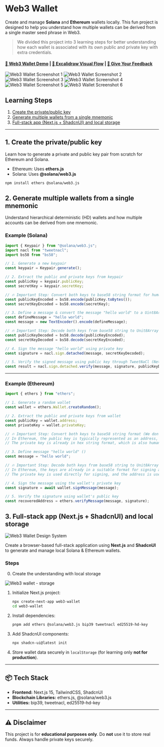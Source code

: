 # Web3 Wallet

Create and manage **Solana** and **Ethereum** wallets locally. This fun project is designed to help you understand how multiple wallets can be derived from a single master seed phrase in Web3.

> We divided this project into 3 learning steps for better understanding how each wallet is associated with its own public and private key with extra credentials.

#### [🚀 Web3 Wallet Demo](https://web3walletv1.vercel.app) | [📗 Excalidraw Visual Flow](https://excalidraw.com/#json=UelRXVqXj3_37Bo2c5B3x,Nzf6NJMDH7aH20kJBv374w) | [🙏 Give Your Feedback](https://www.linkedin.com/feed/update/urn:li:ugcPost:7383034304064471040/)

![Web3 Wallet Screenshot 1](./public/screenshot-1.png)
![Web3 Wallet Screenshot 2](./public/screenshot-2.png)
![Web3 Wallet Screenshot 3](./public/screenshot-3.png)
![Web3 Wallet Screenshot 4](./public/screenshot-4.png)
![Web3 Wallet Screenshot 5](./public/screenshot-5.png)
![Web3 Wallet Screenshot 6](./public/screenshot-6.png)

## Learning Steps

1. [Create the private/public key](#1-create-the-privatepublic-key)
2. [Generate multiple wallets from a single mnemonic](#2-generate-multiple-wallets-from-a-single-mnemonic)
3. [Full-stack app (Next.js + ShadcnUI) and local storage](#3-full-stack-app-nextjs--shadcnui-and-local-storage)

---

## 1. Create the private/public key

Learn how to generate a private and public key pair from scratch for Ethereum and Solana.

- Ethereum: Uses **ethers.js**
- Solana: Uses **@solana/web3.js**

```bash
npm install ethers @solana/web3.js
```

## 2. Generate multiple wallets from a single mnemonic

Understand hierarchical deterministic (HD) wallets and how multiple accounts can be derived from one mnemonic.

### Example (Solana)

```ts
import { Keypair } from "@solana/web3.js";
import nacl from "tweetnacl";
import bs58 from "bs58";

// 1. Generate a new keypair
const keypair = Keypair.generate();

// 2. Extract the public and private keys from keypair
const publicKey = keypair.publicKey;
const secretKey = keypair.secretKey;

// 🔥 Important Step: Convert both keys to base58 string format for human reading friendly
const publicKeyEncoded = bs58.encode(publicKey.toBytes());
const secretKeyEncoded = bs58.encode(secretKey);

// 3. Define a message & convert the message "hello world" to a Uint8Array
const defineMessage = "hello world";
const message = new TextEncoder().encode(defineMessage);

// 🔥 Important Step: Decode both keys from base58 string to Unit8Array format
const publicKeyDecoded = bs58.decode(publicKeyEncoded);
const secretKeyDecoded = bs58.decode(secretKeyEncoded);

// 4. Sign the message "hello world" using private key
const signature = nacl.sign.detached(message, secretKeyDecoded);

// 5. Verify the signed message using public key through TweetNaCl (Networking and Cryptography library)
const result = nacl.sign.detached.verify(message, signature, publicKeyDecoded);
```

---

### Example (Ethereum)

```ts
import { ethers } from "ethers";

// 1. Generate a random wallet
const wallet = ethers.Wallet.createRandom();

// 2. Extract the public and private keys from wallet
const publicKey = wallet.address;
const privateKey = wallet.privateKey;

// 🔥 Important Step: Convert both keys to base58 string format (We don't need to this step)
// In Ethereum, the public key is typically represented as an address, which is already in a human-readable format
// The private key is already in hex string format, which is also human-readable

// 3. Define message "hello world" ()
const message = "hello world";

// 🔥 Important Step: Decode both keys from base58 string to Unit8Array format (We don't need to this step)
// In Ethereum, the keys are already in a suitable format for signing and verification
// The private key is used directly for signing, and the address is used for verification

// 4. Sign the message using the wallet's private key
const signature = await wallet.signMessage(message);

// 5. Verify the signature using wallet's public key
const recoveredAddress = ethers.verifyMessage(message, signature);
```

## 3. Full-stack app (Next.js + ShadcnUI) and local storage

![Web3 Wallet Design System](./public/web3-wallet-design-system.png)

Create a browser-based full-stack application using **Next.js** and **ShadcnUI** to generate and manage local Solana & Ethereum wallets.

### Steps

0. Create the understanding with local storage

![Web3 wallet - storage](./public/how-web3-wallets-data-stored-in-local-storage.png)

1. Initialize Next.js project:

   ```bash
   npx create-next-app web3-wallet
   cd web3-wallet
   ```

2. Install dependencies:

   ```bash
   pnpm add ethers @solana/web3.js bip39 tweetnacl ed25519-hd-key
   ```

3. Add ShadcnUI components:

   ```bash
   npx shadcn-ui@latest init
   ```

4. Store wallet data securely in `localStorage` (for learning only **not for production**).

---

## 📦 Tech Stack

- **Frontend:** Next.js 15, TailwindCSS, ShadcnUI
- **Blockchain Libraries:** ethers.js, @solana/web3.js
- **Utilities:** bip39, tweetnacl, ed25519-hd-key

---

## ⚠️ Disclaimer

This project is for **educational purposes only**. Do **not** use it to store real funds. Always handle private keys securely.
